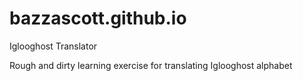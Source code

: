 # bazzascott.github.io
Iglooghost Translator

Rough and dirty learning exercise for translating Iglooghost alphabet
